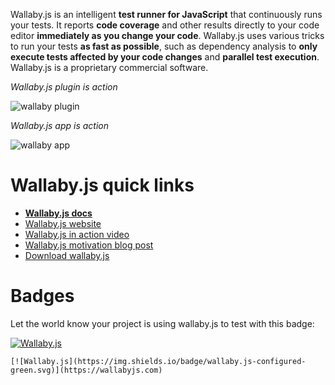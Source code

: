 Wallaby.js is an intelligent **test runner for JavaScript** that continuously runs your tests. It reports **code coverage** and other results directly to your code editor **immediately as you change your code**. Wallaby.js uses various tricks to run your tests **as fast as possible**, such as dependency analysis to **only execute tests affected by your code changes** and **parallel test execution**. Wallaby.js is a proprietary commercial software.

*Wallaby.js plugin is action*

![wallaby plugin](http://wallabyjs.com/assets/img/wallabyInAction.gif)

*Wallaby.js app is action*

![wallaby app](https://cloud.githubusercontent.com/assets/979966/16867449/40882fac-4ab5-11e6-9b26-6f9b2310f484.gif)

# Wallaby.js quick links
- **[Wallaby.js docs](http://wallabyjs.com/docs)**
- [Wallaby.js website](http://wallabyjs.com)
- [Wallaby.js in action video](https://www.youtube.com/watch?v=uUmF16R9JNs)
- [Wallaby.js motivation blog post](http://dm.gl/2015/01/30/wallaby/)
- [Download wallaby.js](http://wallabyjs.com/#download)

# Badges

Let the world know your project is using wallaby.js to test with this badge:

[![Wallaby.js](https://img.shields.io/badge/wallaby.js-configured-green.svg)](https://wallabyjs.com)

```
[![Wallaby.js](https://img.shields.io/badge/wallaby.js-configured-green.svg)](https://wallabyjs.com)
```
